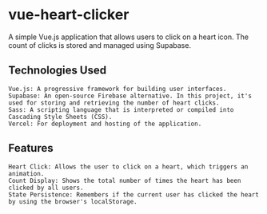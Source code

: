 # vue-heart-clicker

A simple Vue.js application that allows users to click on a heart icon. The count of clicks is stored and managed using Supabase.

## Technologies Used

    Vue.js: A progressive framework for building user interfaces.
    Supabase: An open-source Firebase alternative. In this project, it's used for storing and retrieving the number of heart clicks.
    Sass: A scripting language that is interpreted or compiled into Cascading Style Sheets (CSS).
    Vercel: For deployment and hosting of the application.

## Features

    Heart Click: Allows the user to click on a heart, which triggers an animation.
    Count Display: Shows the total number of times the heart has been clicked by all users.
    State Persistence: Remembers if the current user has clicked the heart by using the browser's localStorage.